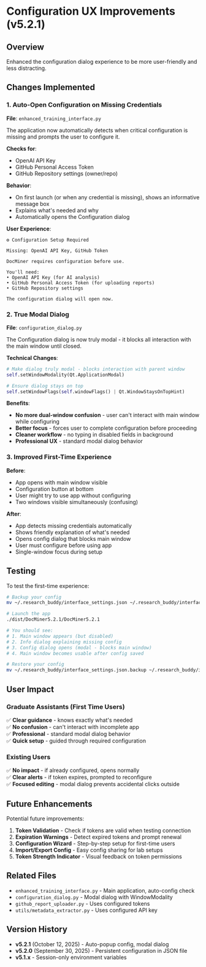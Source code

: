 # Configuration UX Improvements (v5.2.1)

## Overview
Enhanced the configuration dialog experience to be more user-friendly and less distracting.

## Changes Implemented

### 1. Auto-Open Configuration on Missing Credentials
**File**: `enhanced_training_interface.py`

The application now automatically detects when critical configuration is missing and prompts the user to configure it.

**Checks for**:
- OpenAI API Key
- GitHub Personal Access Token  
- GitHub Repository settings (owner/repo)

**Behavior**:
- On first launch (or when any credential is missing), shows an informative message box
- Explains what's needed and why
- Automatically opens the Configuration dialog

**User Experience**:
```
⚙️ Configuration Setup Required

Missing: OpenAI API Key, GitHub Token

DocMiner requires configuration before use.

You'll need:
• OpenAI API Key (for AI analysis)
• GitHub Personal Access Token (for uploading reports)
• GitHub Repository settings

The configuration dialog will open now.
```

### 2. True Modal Dialog
**File**: `configuration_dialog.py`

The Configuration dialog is now truly modal - it blocks all interaction with the main window until closed.

**Technical Changes**:
```python
# Make dialog truly modal - blocks interaction with parent window
self.setWindowModality(Qt.ApplicationModal)

# Ensure dialog stays on top
self.setWindowFlags(self.windowFlags() | Qt.WindowStaysOnTopHint)
```

**Benefits**:
- **No more dual-window confusion** - user can't interact with main window while configuring
- **Better focus** - forces user to complete configuration before proceeding
- **Cleaner workflow** - no typing in disabled fields in background
- **Professional UX** - standard modal dialog behavior

### 3. Improved First-Time Experience

**Before**:
- App opens with main window visible
- Configuration button at bottom
- User might try to use app without configuring
- Two windows visible simultaneously (confusing)

**After**:
- App detects missing credentials automatically
- Shows friendly explanation of what's needed
- Opens config dialog that blocks main window
- User must configure before using app
- Single-window focus during setup

## Testing

To test the first-time experience:

```bash
# Backup your config
mv ~/.research_buddy/interface_settings.json ~/.research_buddy/interface_settings.json.backup

# Launch the app
./dist/DocMiner5.2.1/DocMiner5.2.1

# You should see:
# 1. Main window appears (but disabled)
# 2. Info dialog explaining missing config
# 3. Config dialog opens (modal - blocks main window)
# 4. Main window becomes usable after config saved

# Restore your config
mv ~/.research_buddy/interface_settings.json.backup ~/.research_buddy/interface_settings.json
```

## User Impact

### Graduate Assistants (First Time Users)
✅ **Clear guidance** - knows exactly what's needed  
✅ **No confusion** - can't interact with incomplete app  
✅ **Professional** - standard modal dialog behavior  
✅ **Quick setup** - guided through required configuration  

### Existing Users
✅ **No impact** - if already configured, opens normally  
✅ **Clear alerts** - if token expires, prompted to reconfigure  
✅ **Focused editing** - modal dialog prevents accidental clicks outside  

## Future Enhancements

Potential future improvements:

1. **Token Validation** - Check if tokens are valid when testing connection
2. **Expiration Warnings** - Detect expired tokens and prompt renewal
3. **Configuration Wizard** - Step-by-step setup for first-time users
4. **Import/Export Config** - Easy config sharing for lab setups
5. **Token Strength Indicator** - Visual feedback on token permissions

## Related Files

- `enhanced_training_interface.py` - Main application, auto-config check
- `configuration_dialog.py` - Modal dialog with WindowModality
- `github_report_uploader.py` - Uses configured tokens
- `utils/metadata_extractor.py` - Uses configured API key

## Version History

- **v5.2.1** (October 12, 2025) - Auto-popup config, modal dialog
- **v5.2.0** (September 30, 2025) - Persistent configuration in JSON file
- **v5.1.x** - Session-only environment variables
